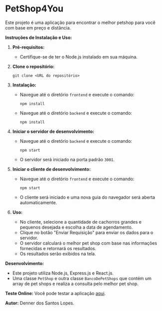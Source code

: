 # PetShop4You

Este projeto é uma aplicação para encontrar o melhor petshop para você com base em preço e distância. 

**Instruções de Instalação e Uso:**

1. **Pré-requisitos:**
   - Certifique-se de ter o Node.js instalado em sua máquina.

2. **Clone o repositório:**
   ```
   git clone <URL do repositório>
   ```

3. **Instalação:**
   - Navegue até o diretório `frontend` e execute o comando:
     ```
     npm install
     ```
   - Navegue até o diretório `backend` e execute o comando:
     ```
     npm install
     ```

4. **Iniciar o servidor de desenvolvimento:**
   - Navegue até o diretório `backend` e execute o comando:
     ```
     npm start
     ```
   - O servidor será iniciado na porta padrão `3001`.

5. **Iniciar o cliente de desenvolvimento:**
   - Navegue até o diretório `frontend` e execute o comando:
     ```
     npm start
     ```
   - O cliente será iniciado e uma nova guia do navegador será aberta automaticamente.

6. **Uso:**
   - No cliente, selecione a quantidade de cachorros grandes e pequenos desejada e escolha a data de agendamento.
   - Clique no botão "Enviar Requisição" para enviar os dados para o servidor.
   - O servidor calculará o melhor pet shop com base nas informações fornecidas e retornará os resultados.
   - Os resultados serão exibidos na tela.

**Desenvolvimento:**
- Este projeto utiliza Node.js, Express.js e React.js.
- Uma classe `PetShop` e outra classe `BancoDePetShops` que contém um array de pet shops e realiza a consulta pelo melhor pet shop.

**Teste Online:**
Você pode testar a aplicação [aqui](https://ds3ttx.github.io/PetShop4You/).

**Autor:**
Denner dos Santos Lopes.
